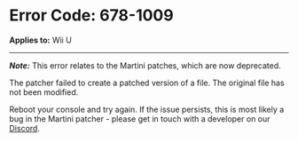 # Error Code: 678-1009
**Applies to:** Wii U

---

***Note:*** This error relates to the Martini patches, which are now deprecated.

The patcher failed to create a patched version of a file. The original file has not been modified.

Reboot your console and try again. If the issue persists, this is most likely a bug in the Martini patcher - please get
in touch with a developer on our [Discord](https://invite.gg/pretendo).
